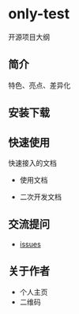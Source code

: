 # only-test
开源项目大纲

## 简介
特色、亮点、差异化

## 安装下载

## 快速使用

快速接入的文档

- 使用文档

- 二次开发文档

## 交流提问
- [issues](https://github.com/javaxiaolaoshu/only-test/issues)

## 关于作者
- 个人主页
- 二维码
